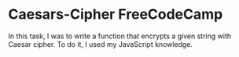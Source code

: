 # Caesars-Cipher FreeCodeCamp 

In this task, I was to write a function that encrypts a given string with Caesar cipher. To do it, I used my JavaScript knowledge.
